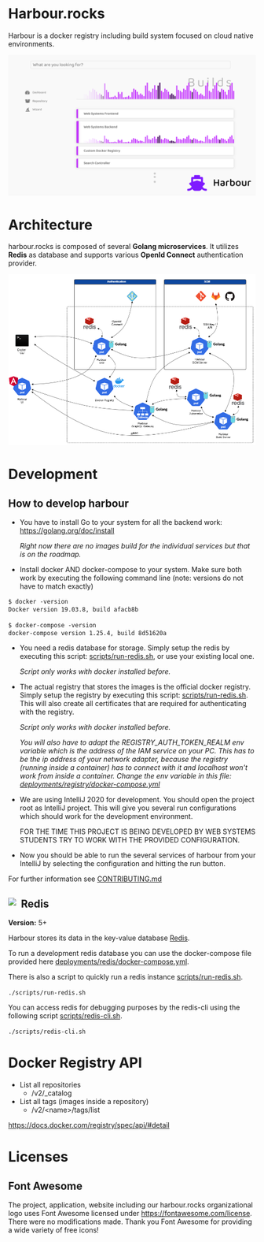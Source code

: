# Harbour.rocks
Harbour is a docker registry including build system focused on cloud native environments.

![Screenshot of Harbour](images/screenshot.png)

# Architecture

harbour.rocks is composed of several **Golang microservices**. It utilizes **Redis** as database and supports various **OpenId Connect** authentication provider.

![Architecture of harbour.rocks](images/architecture.png)

# Development

## How to develop harbour

* You have to install Go to your system for all the backend work: https://golang.org/doc/install
  
  *Right now there are no images build for the individual services but that is on the roadmap.*

* Install docker AND docker-compose to your system. Make sure both work by executing the following command line (note: versions do not have to match exactly)
```
$ docker -version
Docker version 19.03.8, build afacb8b

$ docker-compose -version
docker-compose version 1.25.4, build 8d51620a
```

* You need a redis database for storage. Simply setup the redis by executing this script: [scripts/run-redis.sh](scripts/run-redis.sh), or use your existing local one.

  *Script only works with docker installed before.*

* The actual registry that stores the images is the official docker registry. Simply setup the registry by executing this script: [scripts/run-redis.sh](scripts/run-redis.sh). This will also create all certificates that are required for authenticating with the registry.

  *Script only works with docker installed before.*
  
  *You will also have to adapt the REGISTRY_AUTH_TOKEN_REALM env variable which is the address of the IAM service on your PC. This has to be the ip address of your network adapter, because the registry (running inside a container) has to connect with it and localhost won't work from inside a container. Change the env variable in this file: [deployments/registry/docker-compose.yml](deployments/registry/docker-compose.yml)*

* We are using IntelliJ 2020 for development. You should open the project root as IntelliJ project. This will give you several run configurations which should work for the development environment.

  FOR THE TIME THIS PROJECT IS BEING DEVELOPED BY WEB SYSTEMS STUDENTS TRY TO WORK WITH THE PROVIDED CONFIGURATION.

* Now you should be able to run the several services of harbour from your IntelliJ by selecting the configuration and hitting the run button.

For further information see [CONTRIBUTING.md](CONTRIBUTING.md)

## <img style="float: left; margin-right: 10px;" src="https://redis.io/images/redis-small.png"> Redis

**Version:** 5+

Harbour stores its data in the key-value database [Redis](https://redis.io/).

To run a development redis database you can use the docker-compose file provided here [deployments/redis/docker-compose.yml](deployments/redis/docker-compose.yml).

There is also a script to quickly run a redis instance [scripts/run-redis.sh](scripts/run-redis.sh).

`./scripts/run-redis.sh`

You can access redis for debugging purposes by the redis-cli using the following script [scripts/redis-cli.sh](scripts/redis-cli.sh).

`./scripts/redis-cli.sh`

# Docker Registry API

* List all repositories
  * /v2/_catalog
* List all tags (images inside a repository)
  * /v2/\<name>/tags/list
  
https://docs.docker.com/registry/spec/api/#detail

# Licenses

## Font Awesome

The project, application, website including our harbour.rocks organizational logo uses Font Awesome licensed under https://fontawesome.com/license. There were no modifications made. Thank you Font Awesome for providing a wide variety of free icons!
